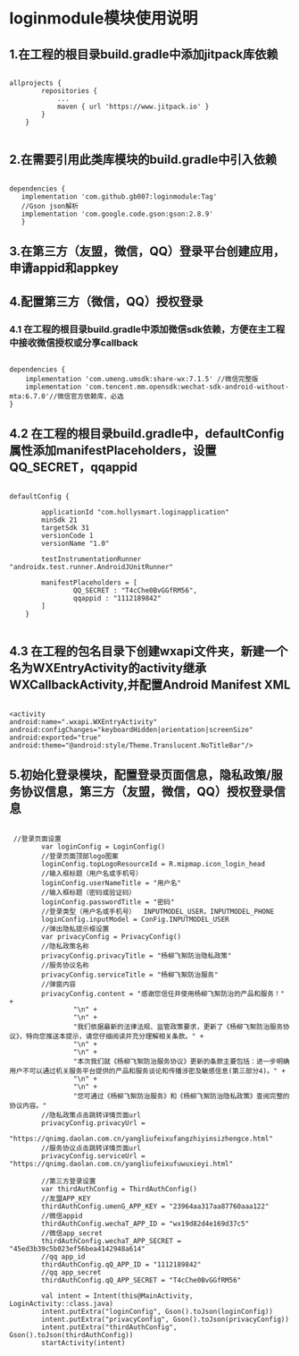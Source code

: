 # loginmodule模块使用说明

## 1.在工程的根目录build.gradle中添加jitpack库依赖

````

allprojects {
		repositories {
			...
			maven { url 'https://www.jitpack.io' }
		}
	}
	
````

## 2.在需要引用此类库模块的build.gradle中引入依赖

 ````
 
dependencies {
	implementation 'com.github.gb007:loginmodule:Tag'
	//Gson json解析
    implementation 'com.google.code.gson:gson:2.8.9'
	}

````

## 3.在第三方（友盟，微信，QQ）登录平台创建应用，申请appid和appkey



## 4.配置第三方（微信，QQ）授权登录

### 4.1 在工程的根目录build.gradle中添加微信sdk依赖，方便在主工程中接收微信授权或分享callback

````

dependencies {
    implementation 'com.umeng.umsdk:share-wx:7.1.5' //微信完整版
    implementation 'com.tencent.mm.opensdk:wechat-sdk-android-without-mta:6.7.0'//微信官方依赖库，必选
}

````

## 4.2 在工程的根目录build.gradle中，defaultConfig属性添加manifestPlaceholders，设置QQ_SECRET，qqappid

```` 

defaultConfig {

        applicationId "com.hollysmart.loginapplication"
        minSdk 21
        targetSdk 31
        versionCode 1
        versionName "1.0"

        testInstrumentationRunner "androidx.test.runner.AndroidJUnitRunner"

        manifestPlaceholders = [
                QQ_SECRET : "T4cChe0BvGGfRM56",
                qqappid : "1112189842"
        ]
    }
    
````

## 4.3 在工程的包名目录下创建wxapi文件夹，新建一个名为WXEntryActivity的activity继承WXCallbackActivity,并配置Android Manifest XML

````

<activity
android:name=".wxapi.WXEntryActivity"
android:configChanges="keyboardHidden|orientation|screenSize"
android:exported="true"
android:theme="@android:style/Theme.Translucent.NoTitleBar"/>

````

## 5.初始化登录模块，配置登录页面信息，隐私政策/服务协议信息，第三方（友盟，微信，QQ）授权登录信息

````

 //登录页面设置
        var loginConfig = LoginConfig()
        //登录页面顶部logo图案
        loginConfig.topLogoResourceId = R.mipmap.icon_login_head
        //输入框标题（用户名或手机号）
        loginConfig.userNameTitle = "用户名"
        //输入框标题（密码或验证码）
        loginConfig.passwordTitle = "密码"
        //登录类型（用户名或手机号）  INPUTMODEL_USER，INPUTMODEL_PHONE
        loginConfig.inputModel = ConFig.INPUTMODEL_USER
        //弹出隐私提示框设置
        var privacyConfig = PrivacyConfig()
        //隐私政策名称
        privacyConfig.privacyTitle = "杨柳飞絮防治隐私政策"
        //服务协议名称
        privacyConfig.serviceTitle = "杨柳飞絮防治服务"
        //弹窗内容
        privacyConfig.content = "感谢您信任并使用杨柳飞絮防治的产品和服务！" +
                "\n" +
                "\n" +
                "我们依据最新的法律法规、监管政策要求，更新了《杨柳飞絮防治服务协议》，特向您推送本提示，请您仔细阅读并充分理解相关条款。" +
                "\n" +
                "\n" +
                "本次我们就《杨柳飞絮防治服务协议》更新的条款主要包括：进一步明确用户不可以通过机关服务平台提供的产品和服务谈论和传播涉密及敏感信息(第三部分4)。" +
                "\n" +
                "\n" +
                "您可通过《杨柳飞絮防治服务》和《杨柳飞絮防治隐私政策》查阅完整的协议内容。"
        //隐私政策点击跳转详情页面url
        privacyConfig.privacyUrl =
            "https://qnimg.daolan.com.cn/yangliufeixufangzhiyinsizhengce.html"
        //服务协议点击跳转详情页面url
        privacyConfig.serviceUrl = "https://qnimg.daolan.com.cn/yangliufeixufuwuxieyi.html"

        //第三方登录设置
        var thirdAuthConfig = ThirdAuthConfig()
        //友盟APP_KEY
        thirdAuthConfig.umenG_APP_KEY = "23964aa317aa87760aaa122"
        //微信appid
        thirdAuthConfig.wechaT_APP_ID = "wx19d82d4e169d37c5"
        //微信app_secret
        thirdAuthConfig.wechaT_APP_SECRET = "45ed3b39c5b023ef56bea4142948a614"
        //qq app_id
        thirdAuthConfig.qQ_APP_ID = "1112189842"
        //qq app_secret
        thirdAuthConfig.qQ_APP_SECRET = "T4cChe0BvGGfRM56"

        val intent = Intent(this@MainActivity, LoginActivity::class.java)
        intent.putExtra("loginConfig", Gson().toJson(loginConfig))
        intent.putExtra("privacyConfig", Gson().toJson(privacyConfig))
        intent.putExtra("thirdAuthConfig", Gson().toJson(thirdAuthConfig))
        startActivity(intent)
        
````

 


